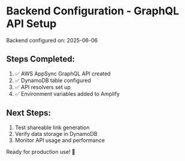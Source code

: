# Backend Configuration - GraphQL API Setup

Backend configured on: 2025-06-06

## Steps Completed:
1. ✅ AWS AppSync GraphQL API created
2. ✅ DynamoDB table configured  
3. ✅ API resolvers set up
4. ✅ Environment variables added to Amplify

## Next Steps:
1. Test shareable link generation
2. Verify data storage in DynamoDB
3. Monitor API usage and performance

Ready for production use! 🚀 